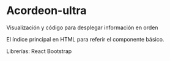 # Acordeon-ultra
 Visualización y código para desplegar información en orden

El índice principal en HTML para referir el componente básico.

Librerías:
React
Bootstrap